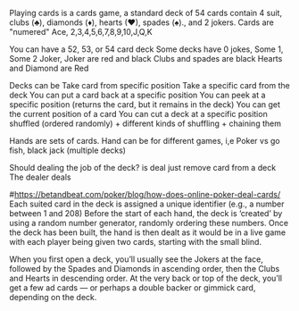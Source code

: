 Playing cards is a cards game, a standard deck of 54 cards contain 4 suit, clubs (♣), diamonds (♦), hearts (♥), spades (♠)., and 2 jokers.
Cards are "numered"  Ace, 2,3,4,5,6,7,8,9,10,J,Q,K


You can have a 52, 53, or 54 card deck
Some decks have 0 jokes, Some 1, Some 2 Joker, Joker are red and black 
Clubs and spades are black
Hearts and Diamond are Red

Decks can be
Take card from specific position
Take a specific card from the deck
You can put a card back at a specific position
You can peek at a specific position (returns the card, but it remains in the deck)
You can get the current position of a card
You can cut a deck at a specific position
shuffled (ordered randomly)
    + different kinds of shuffling + chaining them



Hands are sets  of cards. 
Hand can be for different  games, i,e Poker vs go fish, black jack (multiple decks)


Should dealing the job of the deck? is deal just remove card  from a deck
The dealer deals









#https://betandbeat.com/poker/blog/how-does-online-poker-deal-cards/
Each suited card in the deck is assigned a unique identifier (e.g., a number between 1 and 208)
Before the start of each hand, the deck is ‘created’ by using a random number generator, randomly ordering these numbers.
Once the deck has been built, the hand is then dealt as it would be in a live game with each player being given two cards, starting with the small blind.


When you first open a deck, you’ll usually see the Jokers at the face, followed by the Spades and Diamonds in ascending order, then the Clubs and Hearts in descending order. At the very back or top of the deck, you’ll get a few ad cards — or perhaps a double backer or gimmick card, depending on the deck.